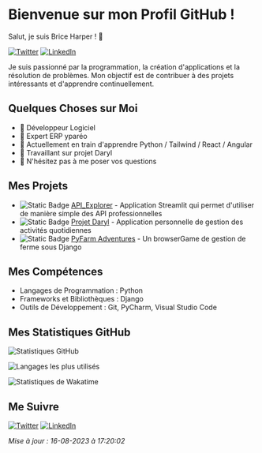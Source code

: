 
# Bienvenue sur mon Profil GitHub !

Salut, je suis Brice Harper ! 👋

[![Twitter](https://img.shields.io/twitter/follow/mdubois1002?label=Twitter&style=social)](https://twitter.com/mdubois1002)
[![LinkedIn](https://img.shields.io/badge/LinkedIn-Connect-blue)](https://www.linkedin.com/in/%F0%9D%99%88%F0%9D%99%9E%F0%9D%99%98%F0%9D%99%9D%F0%9D%99%96%C3%AB%F0%9D%99%A1-%F0%9D%98%BF%F0%9D%99%90%F0%9D%98%BD%F0%9D%99%8A%F0%9D%99%84%F0%9D%99%8E-b230b4162/)

Je suis passionné par la programmation, la création d'applications et la résolution de problèmes. Mon objectif est de contribuer à des projets intéressants et d'apprendre continuellement.

## Quelques Choses sur Moi

- 💼 Développeur Logiciel
- 💼 Expert ERP yparéo
- 🌱 Actuellement en train d'apprendre Python / Tailwind / React / Angular
- 🔭 Travaillant sur projet Daryl
- 💬 N'hésitez pas à me poser vos questions

## Mes Projets

- ![Static Badge](https://img.shields.io/badge/Statut-En_Cours-orange) [API_Explorer](https://github.com/Brice-Harper) - Application Streamlit qui permet d'utiliser de manière simple des API professionnelles
- ![Static Badge](https://img.shields.io/badge/Statut-En_Cours-orange) [Projet Daryl](https://github.com/Brice-Harper) - Application personnelle de gestion des activités quotidiennes
- ![Static Badge](https://img.shields.io/badge/Statut-En_Cours-orange) [PyFarm Adventures](https://github.com/Brice-Harper) - Un browserGame de gestion de ferme sous Django

## Mes Compétences

- Langages de Programmation : Python
- Frameworks et Bibliothèques : Django
- Outils de Développement : Git, PyCharm, Visual Studio Code

## Mes Statistiques GitHub

![Statistiques GitHub](https://github-readme-stats.vercel.app/api?username=Brice-Harper&show_icons=true&count_private=true&theme=tokyonight)

![Langages les plus utilisés](https://github-readme-stats.vercel.app/api/top-langs/?username=Brice-Harper&layout=compact&theme=tokyonight)

![Statistiques de Wakatime](https://github-readme-stats.vercel.app/api/wakatime?username=Brice_Harper&layout=compact&theme=tokyonight)

## Me Suivre

[![Twitter](https://img.shields.io/twitter/follow/mdubois1002?label=Twitter&style=social)](https://twitter.com/mdubois1002)
[![LinkedIn](https://img.shields.io/badge/LinkedIn-Connect-blue)](https://www.linkedin.com/in/%F0%9D%99%88%F0%9D%99%9E%F0%9D%99%98%F0%9D%99%9D%F0%9D%99%96%C3%AB%F0%9D%99%A1-%F0%9D%98%BF%F0%9D%99%90%F0%9D%98%BD%F0%9D%99%8A%F0%9D%99%84%F0%9D%99%8E-b230b4162/)

_Mise à jour : 16-08-2023 à 17:20:02_
